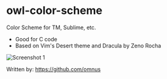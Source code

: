 owl-color-scheme
================

Color Scheme for TM, Sublime, etc.

* Good for C code
* Based on Vim's Desert theme and Dracula by Zeno Rocha

![Screenshot 1](http://i.imgur.com/adS5iSw.png)

Written by: https://github.com/omnus
